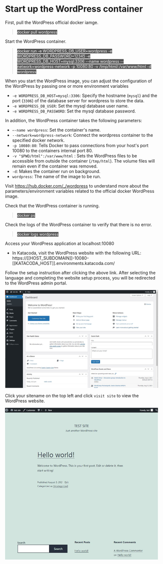 # Start up the WordPress container

First, pull the WordPress official docker iamge.

> <span align="left" style="color:#FFF;background:#555;font:Courier New; font-size: 90%;"> docker pull wordpress </span>

Start the WordPress container.

> <span align="left" style="color:#FFF;background:#555;font:Courier New; font-size: 90%;"> docker run -e WORDPRESS_DB_USER=wordpress -e WORDPRESS_DB_PASSWORD=12345 -e WORDPRESS_DB_HOST=mysql:3306 --name wordpress --network=wordpress-network -p 10080:80 -v /tmp/html/:/var/www/html -d wordpress </span>


When you start the WordPress image, you can adjust the configuration of the WordPress by passing one or more environment variables
* `-e WORDPRESS_DB_HOST=mysql:3306`: Specify the hostname (`mysql`) and the port (`3306`) of the database server for wordpress to store the data.
* `-e WORDPRESS_DB_USER`: Set the mysql database user name.
* `-e WORDPRESS_DB_PASSWORD`: Set the mysql database password.

In addition, the WordPress container takes the following parameters:
* `–-name wordpress`: Set the container's name.
* `--network=wordpress-network`: Connect the wordpress container to the specified docker network.
* `-p 10080:80`: Tells Docker to pass connections from your host's port 10080 to the containers internal port 80.
* `-v "$PWD/html":/var/www/html` : Sets the WordPress files to be accessible from outside the container (`/tmp/html`). The volume files will remain even if the container was removed.
* `-d`: Makes the container run on background.
* `wordpress`: The name of the image to be run.

Visit https://hub.docker.com/_/wordpress to understand more about the parameters/environment variables related to the official docker WordPress image.

Check that the WordPress container is running.

> <span align="left" style="color:#FFF;background:#555;font:Courier New; font-size: 90%;"> docker ps </span>

Check the logs of the WordPress container to verify that there is no error.

> <span align="left" style="color:#FFF;background:#555;font:Courier New; font-size: 90%;"> docker logs wordpress </span>

Access your WordPress application at localhost:10080
- In Katacoda, visit the WordPress website with the following URL: 
https://[[HOST_SUBDOMAIN]]-10080-[[KATACODA_HOST]].environments.katacoda.com/

Follow the setup instruction after clicking the above link. After selecting the language and completing the website setup process, you will be redirected to the WordPress admin portal.

![Wordpress admin portal](./assets/admin.jpg)

Click your sitename on the top left and click `visit site` to view the WordPress website.

![Wordpress website](./assets/ws.jpg)

<br/>
